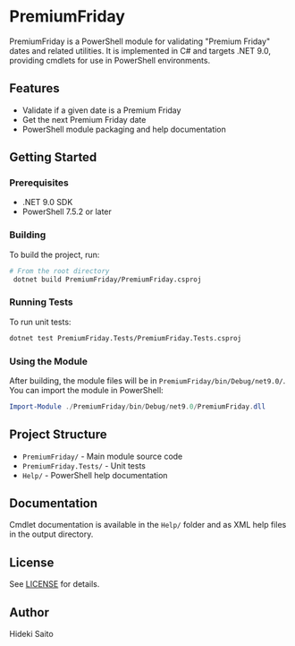 ﻿# PremiumFriday

PremiumFriday is a PowerShell module for validating "Premium Friday" dates and related utilities. It is implemented in C# and targets .NET 9.0, providing cmdlets for use in PowerShell environments.

## Features
- Validate if a given date is a Premium Friday
- Get the next Premium Friday date
- PowerShell module packaging and help documentation

## Getting Started

### Prerequisites
- .NET 9.0 SDK
- PowerShell 7.5.2 or later

### Building
To build the project, run:

```sh
# From the root directory
 dotnet build PremiumFriday/PremiumFriday.csproj
```

### Running Tests
To run unit tests:

```sh
dotnet test PremiumFriday.Tests/PremiumFriday.Tests.csproj
```

### Using the Module
After building, the module files will be in `PremiumFriday/bin/Debug/net9.0/`. You can import the module in PowerShell:

```powershell
Import-Module ./PremiumFriday/bin/Debug/net9.0/PremiumFriday.dll
```

## Project Structure
- `PremiumFriday/` - Main module source code
- `PremiumFriday.Tests/` - Unit tests
- `Help/` - PowerShell help documentation

## Documentation
Cmdlet documentation is available in the `Help/` folder and as XML help files in the output directory.

## License
See [LICENSE](LICENSE) for details.

## Author
Hideki Saito

